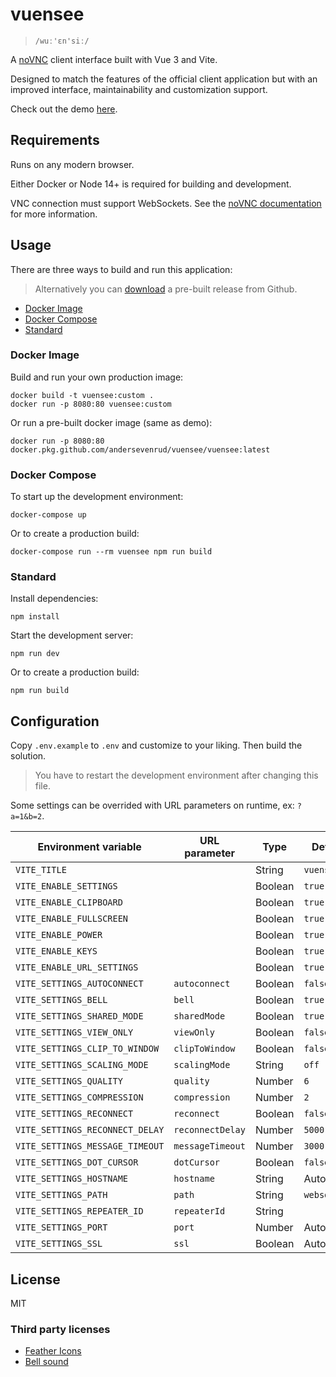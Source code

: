 # vuensee

> `/wuː'ɛn'siː/`

A [noVNC](https://github.com/novnc/noVNC) client interface built with Vue 3 and Vite.

Designed to match the features of the official client application but with an improved
interface, maintainability and customization support.

Check out the demo [here](https://andersevenrud.github.io/vuensee/index.html).

## Requirements

Runs on any modern browser.

Either Docker or Node 14+ is required for building and development.

VNC connection must support WebSockets. See the
[noVNC documentation](https://github.com/novnc/noVNC#server-requirements)
for more information.

## Usage

There are three ways to build and run this application:

> Alternatively you can [download](https://github.com/andersevenrud/vuensee/releases)
> a pre-built release from Github.

* [Docker Image](#docker-image)
* [Docker Compose](#docker-compose)
* [Standard](#standard)

### Docker Image

Build and run your own production image:

```shell
docker build -t vuensee:custom .
docker run -p 8080:80 vuensee:custom
```

Or run a pre-built docker image (same as demo):

```shell
docker run -p 8080:80 docker.pkg.github.com/andersevenrud/vuensee/vuensee:latest
```

### Docker Compose

To start up the development environment:

```shell
docker-compose up
```

Or to create a production build:

```shell
docker-compose run --rm vuensee npm run build
```

### Standard

Install dependencies:

```shell
npm install
```

Start the development server:

```shell
npm run dev
```

Or to create a production build:

```shell
npm run build
```

## Configuration

Copy `.env.example` to `.env` and customize to your liking. Then build the solution.

> You have to restart the development environment after changing this file.

Some settings can be overrided with URL parameters on runtime, ex: `?a=1&b=2`.

| Environment variable            | URL parameter    | Type      | Default      |
| ------------------------------- | ---------------- | --------- | ------------ |
| `VITE_TITLE`                    |                  | String    | `vuensee`    |
| `VITE_ENABLE_SETTINGS`          |                  | Boolean   | `true`       |
| `VITE_ENABLE_CLIPBOARD`         |                  | Boolean   | `true`       |
| `VITE_ENABLE_FULLSCREEN`        |                  | Boolean   | `true`       |
| `VITE_ENABLE_POWER`             |                  | Boolean   | `true`       |
| `VITE_ENABLE_KEYS`              |                  | Boolean   | `true`       |
| `VITE_ENABLE_URL_SETTINGS`      |                  | Boolean   | `true`       |
| `VITE_SETTINGS_AUTOCONNECT`     | `autoconnect`    | Boolean   | `false`      |
| `VITE_SETTINGS_BELL`            | `bell`           | Boolean   | `true`       |
| `VITE_SETTINGS_SHARED_MODE`     | `sharedMode`     | Boolean   | `true`       |
| `VITE_SETTINGS_VIEW_ONLY`       | `viewOnly`       | Boolean   | `false`      |
| `VITE_SETTINGS_CLIP_TO_WINDOW`  | `clipToWindow`   | Boolean   | `false`      |
| `VITE_SETTINGS_SCALING_MODE`    | `scalingMode`    | String    | `off`        |
| `VITE_SETTINGS_QUALITY`         | `quality`        | Number    | `6`          |
| `VITE_SETTINGS_COMPRESSION`     | `compression`    | Number    | `2`          |
| `VITE_SETTINGS_RECONNECT`       | `reconnect`      | Boolean   | `false`      |
| `VITE_SETTINGS_RECONNECT_DELAY` | `reconnectDelay` | Number    | `5000`       |
| `VITE_SETTINGS_MESSAGE_TIMEOUT` | `messageTimeout` | Number    | `3000`       |
| `VITE_SETTINGS_DOT_CURSOR`      | `dotCursor`      | Boolean   | `false`      |
| `VITE_SETTINGS_HOSTNAME`        | `hostname`       | String    | Auto         |
| `VITE_SETTINGS_PATH`            | `path`           | String    | `websockify` |
| `VITE_SETTINGS_REPEATER_ID`     | `repeaterId`     | String    |              |
| `VITE_SETTINGS_PORT`            | `port`           | Number    | Auto         |
| `VITE_SETTINGS_SSL`             | `ssl`            | Boolean   | Auto         |

## License

MIT

### Third party licenses

* [Feather Icons](https://raw.githubusercontent.com/feathericons/feather/master/LICENSE)
* [Bell sound](https://github.com/novnc/noVNC/blob/9142f8f0f7b4a53447f5cfec3a797cbf0d6204a9/app/sounds/CREDITS)

